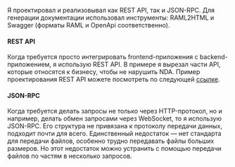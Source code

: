 Я проектировал и реализовывал как REST API, так и JSON-RPC.
Для генерации документации использовал инструменты: RAML2HTML и Swagger (форматы RAML и OpenApi соответственно).

#### REST API

Когда требуется просто интегрировать frontend-приложения с backend-приложением,
я использую REST API.
В примере я вырезал части API, которые относятся к бизнесу, 
чтобы не нарушить NDA. Пример проектирования REST API можете 
посмотреть по следующей [ссылке](/portfolio/main/resources/REST_API.html).

#### JSON-RPC

Когда требуется делать запросы не только через HTTP-протокол, но и например, 
делать обмен запросами через WebSocket, то я использую JSON-RPC.
Его структура не привязана к протоколу передачи данных, 
подходит почти для всего. Единственный недостаток — 
нет стандарта для передачи файлов, особенно трудно передавать файлы больших размеров.
Но этот недостаток можно устранить с помощью передачи файлов по частям в несколько запросов.
